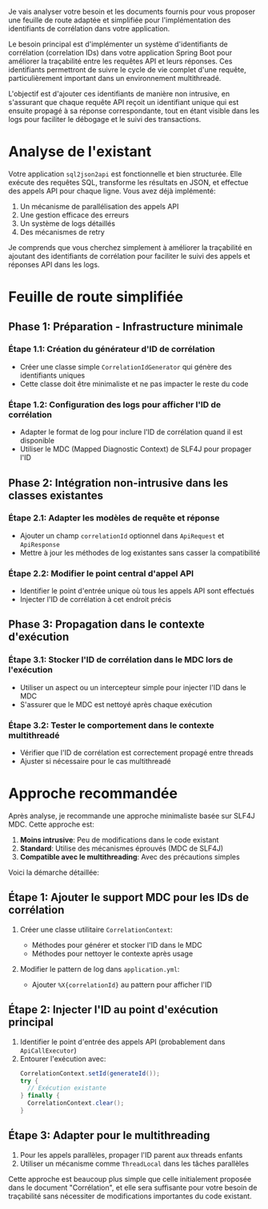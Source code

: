 Je vais analyser votre besoin et les documents fournis pour vous proposer une feuille de route adaptée et simplifiée pour l'implémentation des identifiants de corrélation dans votre application.

Le besoin principal est d'implémenter un système d'identifiants de corrélation (correlation IDs) dans votre application Spring Boot pour améliorer la traçabilité entre les requêtes API et leurs réponses. Ces identifiants permettront de suivre le cycle de vie complet d'une requête, particulièrement important dans un environnement multithreadé. 

L'objectif est d'ajouter ces identifiants de manière non intrusive, en s'assurant que chaque requête API reçoit un identifiant unique qui est ensuite propagé à sa réponse correspondante, tout en étant visible dans les logs pour faciliter le débogage et le suivi des transactions.

# Analyse de l'existant

Votre application `sql2json2api` est fonctionnelle et bien structurée. Elle exécute des requêtes SQL, transforme les résultats en JSON, et effectue des appels API pour chaque ligne. Vous avez déjà implémenté:

1. Un mécanisme de parallélisation des appels API
2. Une gestion efficace des erreurs
3. Un système de logs détaillés
4. Des mécanismes de retry

Je comprends que vous cherchez simplement à améliorer la traçabilité en ajoutant des identifiants de corrélation pour faciliter le suivi des appels et réponses API dans les logs.

# Feuille de route simplifiée

## Phase 1: Préparation - Infrastructure minimale

### Étape 1.1: Création du générateur d'ID de corrélation
- Créer une classe simple `CorrelationIdGenerator` qui génère des identifiants uniques
- Cette classe doit être minimaliste et ne pas impacter le reste du code

### Étape 1.2: Configuration des logs pour afficher l'ID de corrélation
- Adapter le format de log pour inclure l'ID de corrélation quand il est disponible
- Utiliser le MDC (Mapped Diagnostic Context) de SLF4J pour propager l'ID

## Phase 2: Intégration non-intrusive dans les classes existantes

### Étape 2.1: Adapter les modèles de requête et réponse
- Ajouter un champ `correlationId` optionnel dans `ApiRequest` et `ApiResponse`
- Mettre à jour les méthodes de log existantes sans casser la compatibilité

### Étape 2.2: Modifier le point central d'appel API
- Identifier le point d'entrée unique où tous les appels API sont effectués
- Injecter l'ID de corrélation à cet endroit précis

## Phase 3: Propagation dans le contexte d'exécution

### Étape 3.1: Stocker l'ID de corrélation dans le MDC lors de l'exécution
- Utiliser un aspect ou un intercepteur simple pour injecter l'ID dans le MDC
- S'assurer que le MDC est nettoyé après chaque exécution

### Étape 3.2: Tester le comportement dans le contexte multithreadé
- Vérifier que l'ID de corrélation est correctement propagé entre threads
- Ajuster si nécessaire pour le cas multithreadé

# Approche recommandée

Après analyse, je recommande une approche minimaliste basée sur SLF4J MDC. Cette approche est:

1. **Moins intrusive**: Peu de modifications dans le code existant
2. **Standard**: Utilise des mécanismes éprouvés (MDC de SLF4J)
3. **Compatible avec le multithreading**: Avec des précautions simples

Voici la démarche détaillée:

## Étape 1: Ajouter le support MDC pour les IDs de corrélation

1. Créer une classe utilitaire `CorrelationContext`:
   - Méthodes pour générer et stocker l'ID dans le MDC
   - Méthodes pour nettoyer le contexte après usage

2. Modifier le pattern de log dans `application.yml`:
   - Ajouter `%X{correlationId}` au pattern pour afficher l'ID

## Étape 2: Injecter l'ID au point d'exécution principal

1. Identifier le point d'entrée des appels API (probablement dans `ApiCallExecutor`)
2. Entourer l'exécution avec:
   ```java
   CorrelationContext.setId(generateId());
   try {
     // Exécution existante
   } finally {
     CorrelationContext.clear();
   }
   ```

## Étape 3: Adapter pour le multithreading

1. Pour les appels parallèles, propager l'ID parent aux threads enfants
2. Utiliser un mécanisme comme `ThreadLocal` dans les tâches parallèles

Cette approche est beaucoup plus simple que celle initialement proposée dans le document "Corrélation", et elle sera suffisante pour votre besoin de traçabilité sans nécessiter de modifications importantes du code existant.